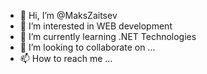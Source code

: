 - 👋 Hi, I’m @MaksZaitsev
- 👀 I’m interested in WEB development
- 🌱 I’m currently learning .NET Technologies
- 💞️ I’m looking to collaborate on ...
- 📫 How to reach me ...

<!---
MaksZaitsev/MaksZaitsev is a ✨ special ✨ repository because its `README.md` (this file) appears on your GitHub profile.
You can click the Preview link to take a look at your changes.
--->
